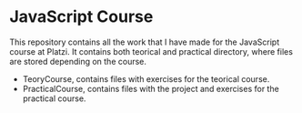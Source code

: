 # JavaScript Course
This repository contains all the work that I have made for the JavaScript course at Platzi. It contains both teorical and practical directory, where files are stored depending on the course.

- TeoryCourse, contains files with exercises for the teorical course.
- PracticalCourse, contains files with the project and exercises for the practical course.
